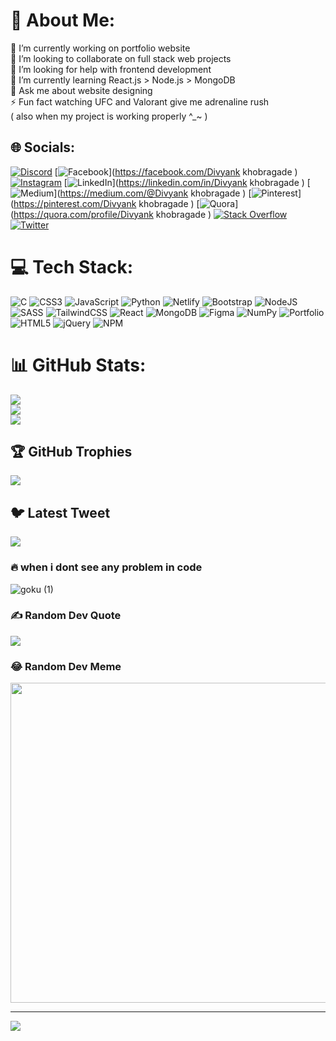 # 💫 About Me:
🔭 I’m currently working on portfolio website<br>👯 I’m looking to collaborate on full stack web projects<br>🤝 I’m looking for help with frontend development <br>🌱 I’m currently learning React.js > Node.js > MongoDB<br>💬 Ask me about website designing <br>⚡ Fun fact  watching UFC and Valorant give me adrenaline rush<br>( also when my project is working properly ^_~ )


## 🌐 Socials:
[![Discord](https://img.shields.io/badge/Discord-%237289DA.svg?logo=discord&logoColor=white)](https://discord.gg/530800632177623048) [![Facebook](https://img.shields.io/badge/Facebook-%231877F2.svg?logo=Facebook&logoColor=white)](https://facebook.com/Divyank khobragade ) [![Instagram](https://img.shields.io/badge/Instagram-%23E4405F.svg?logo=Instagram&logoColor=white)](https://instagram.com/tf_divyank) [![LinkedIn](https://img.shields.io/badge/LinkedIn-%230077B5.svg?logo=linkedin&logoColor=white)](https://linkedin.com/in/Divyank khobragade ) [![Medium](https://img.shields.io/badge/Medium-12100E?logo=medium&logoColor=white)](https://medium.com/@Divyank khobragade ) [![Pinterest](https://img.shields.io/badge/Pinterest-%23E60023.svg?logo=Pinterest&logoColor=white)](https://pinterest.com/Divyank khobragade ) [![Quora](https://img.shields.io/badge/Quora-%23B92B27.svg?logo=Quora&logoColor=white)](https://quora.com/profile/Divyank khobragade ) [![Stack Overflow](https://img.shields.io/badge/-Stackoverflow-FE7A16?logo=stack-overflow&logoColor=white)](https://stackoverflow.com/users/Divyank) [![Twitter](https://img.shields.io/badge/Twitter-%231DA1F2.svg?logo=Twitter&logoColor=white)](https://twitter.com/almostgod) 

# 💻 Tech Stack:
![C](https://img.shields.io/badge/c-%2300599C.svg?style=flat-square&logo=c&logoColor=white) ![CSS3](https://img.shields.io/badge/css3-%231572B6.svg?style=flat-square&logo=css3&logoColor=white) ![JavaScript](https://img.shields.io/badge/javascript-%23323330.svg?style=flat-square&logo=javascript&logoColor=%23F7DF1E) ![Python](https://img.shields.io/badge/python-3670A0?style=flat-square&logo=python&logoColor=ffdd54) ![Netlify](https://img.shields.io/badge/netlify-%23000000.svg?style=flat-square&logo=netlify&logoColor=#00C7B7) ![Bootstrap](https://img.shields.io/badge/bootstrap-%23563D7C.svg?style=flat-square&logo=bootstrap&logoColor=white) ![NodeJS](https://img.shields.io/badge/node.js-6DA55F?style=flat-square&logo=node.js&logoColor=white) ![SASS](https://img.shields.io/badge/SASS-hotpink.svg?style=flat-square&logo=SASS&logoColor=white) ![TailwindCSS](https://img.shields.io/badge/tailwindcss-%2338B2AC.svg?style=flat-square&logo=tailwind-css&logoColor=white) ![React](https://img.shields.io/badge/react-%2320232a.svg?style=flat-square&logo=react&logoColor=%2361DAFB) ![MongoDB](https://img.shields.io/badge/MongoDB-%234ea94b.svg?style=flat-square&logo=mongodb&logoColor=white) 	![Figma](https://img.shields.io/badge/figma-%23F24E1E.svg?style=flat-square&logo=figma&logoColor=white) ![NumPy](https://img.shields.io/badge/numpy-%23013243.svg?style=flat-square&logo=numpy&logoColor=white) ![Portfolio](https://img.shields.io/badge/Portfolio-%23000000.svg?style=flat-square&logo=firefox&logoColor=#FF7139) ![HTML5](https://img.shields.io/badge/html5-%23E34F26.svg?style=flat-square&logo=html5&logoColor=white) ![jQuery](https://img.shields.io/badge/jquery-%230769AD.svg?style=flat-square&logo=jquery&logoColor=white) ![NPM](https://img.shields.io/badge/NPM-%23000000.svg?style=flat-square&logo=npm&logoColor=white)
# 📊 GitHub Stats:
![](https://github-readme-stats.vercel.app/api?username=divyankk14&theme=midnight-purple&hide_border=false&include_all_commits=true&count_private=true)<br/>
![](https://github-readme-streak-stats.herokuapp.com/?user=divyankk14&theme=midnight-purple&hide_border=false)<br/>
![](https://github-readme-stats.vercel.app/api/top-langs/?username=divyankk14&theme=midnight-purple&hide_border=false&include_all_commits=true&count_private=true&layout=compact)

## 🏆 GitHub Trophies
![](https://github-profile-trophy.vercel.app/?username=divyankk14&theme=juicyfresh&no-frame=false&no-bg=false&margin-w=4)

## 🐦 Latest Tweet
[![](https://gtce.itsvg.in/api?username=almostgod)](https://github.com/VishwaGauravIn/github-twitter-card-embed)

### 🔥 when i dont see any problem in code

![goku (1)](https://user-images.githubusercontent.com/97393166/228151199-a2f49180-a981-4b65-8353-8ca6b5e6779b.gif)


### ✍️ Random Dev Quote
![](https://quotes-github-readme.vercel.app/api?type=horizontal&theme=merko)

### 😂 Random Dev Meme
<img src="https://random-memer.herokuapp.com/" width="512px"/>

---
[![](https://visitcount.itsvg.in/api?id=divyankk14&icon=7&color=5)](https://visitcount.itsvg.in)

